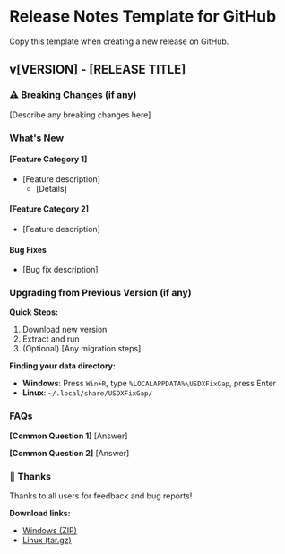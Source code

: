 # Release Notes Template for GitHub

Copy this template when creating a new release on GitHub.

## v[VERSION] - [RELEASE TITLE]

### ⚠️ Breaking Changes (if any)

[Describe any breaking changes here]

### What's New

#### [Feature Category 1]
- [Feature description]
  - [Details]
  
#### [Feature Category 2]
- [Feature description]

#### Bug Fixes
- [Bug fix description]

### Upgrading from Previous Version (if any)

**Quick Steps:**
1. Download new version
2. Extract and run
3. (Optional) [Any migration steps]

**Finding your data directory:**
- **Windows**: Press `Win+R`, type `%LOCALAPPDATA%\USDXFixGap`, press Enter
- **Linux**: `~/.local/share/USDXFixGap/`

### FAQs

**[Common Question 1]**
[Answer]

**[Common Question 2]**
[Answer]

### 🙏 Thanks

Thanks to all users for feedback and bug reports!

**Download links:**
- [Windows (ZIP)](link)
- [Linux (tar.gz)](link)
